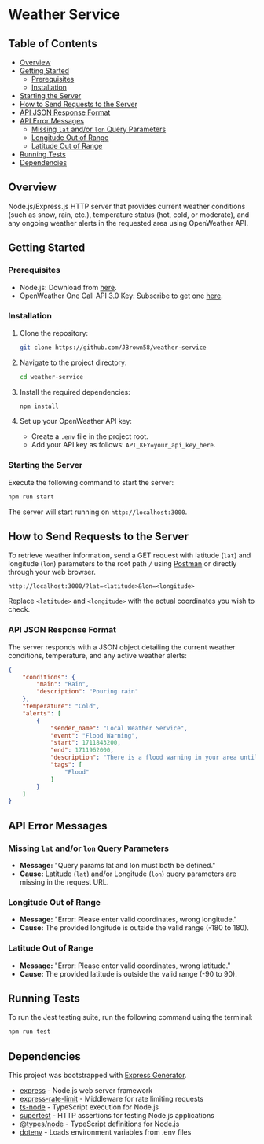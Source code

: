# Weather Service

## Table of Contents

- [Overview](#overview)
- [Getting Started](#getting-started)
  - [Prerequisites](#prerequisites)
  - [Installation](#installation)
- [Starting the Server](#starting-the-server)
- [How to Send Requests to the Server](#how-to-send-requests-to-the-server)
- [API JSON Response Format](#api-json-response-format)
- [API Error Messages](#api-error-messages)
  - [Missing `lat` and/or `lon` Query Parameters](#missing-lat-andor-lon-query-parameters)
  - [Longitude Out of Range](#longitude-out-of-range)
  - [Latitude Out of Range](#latitude-out-of-range)
- [Running Tests](#running-tests)
- [Dependencies](#dependencies)

## Overview

Node.js/Express.js HTTP server that provides current weather conditions (such as snow, rain, etc.), temperature status (hot, cold, or moderate), and any ongoing weather alerts in the requested area using OpenWeather API.

## Getting Started

### Prerequisites

- Node.js: Download from [here](https://nodejs.org/en/download/).
- OpenWeather One Call API 3.0 Key: Subscribe to get one [here](https://openweathermap.org/api).

### Installation

1. Clone the repository:
   ```bash
   git clone https://github.com/JBrown58/weather-service
   ```

2. Navigate to the project directory:
   ```bash
   cd weather-service
   ```

3. Install the required dependencies:
   ```bash
   npm install
   ```

4. Set up your OpenWeather API key:
   - Create a `.env` file in the project root.
   - Add your API key as follows: `API_KEY=your_api_key_here`.

### Starting the Server

Execute the following command to start the server:
```bash
npm run start
```
The server will start running on `http://localhost:3000`.

## How to Send Requests to the Server

To retrieve weather information, send a GET request with latitude (`lat`) and longitude (`lon`) parameters to the root path `/` using [Postman](https://www.postman.com/) or directly through your web browser.

```plaintext
http://localhost:3000/?lat=<latitude>&lon=<longitude>
```
Replace `<latitude>` and `<longitude>` with the actual coordinates you wish to check.

### API JSON Response Format

The server responds with a JSON object detailing the current weather conditions, temperature, and any active weather alerts:

```json
{
    "conditions": {
        "main": "Rain",
        "description": "Pouring rain"
    },
    "temperature": "Cold",
    "alerts": [
        {
            "sender_name": "Local Weather Service",
            "event": "Flood Warning",
            "start": 1711843200,
            "end": 1711962000,
            "description": "There is a flood warning in your area until 6:00 PM.",
            "tags": [
                "Flood"
            ]
        }
    ]
}
```

## API Error Messages

### Missing `lat` and/or `lon` Query Parameters
- **Message:** "Query params lat and lon must both be defined."
- **Cause:** Latitude (`lat`) and/or Longitude (`lon`) query parameters are missing in the request URL.

### Longitude Out of Range
- **Message:** "Error: Please enter valid coordinates, wrong longitude."
- **Cause:** The provided longitude is outside the valid range (-180 to 180).

### Latitude Out of Range
- **Message:** "Error: Please enter valid coordinates, wrong latitude."
- **Cause:** The provided latitude is outside the valid range (-90 to 90).

## Running Tests

To run the Jest testing suite, run the following command using the terminal:
```bash
npm run test
```

## Dependencies

This project was bootstrapped with [Express Generator](https://expressjs.com/en/starter/generator.html).

- [express](https://www.npmjs.com/package/express) - Node.js web server framework
- [express-rate-limit](https://www.npmjs.com/package/express-rate-limit) - Middleware for rate limiting requests
- [ts-node](https://www.npmjs.com/package/ts-node) - TypeScript execution for Node.js
- [supertest](https://www.npmjs.com/package/supertest) - HTTP assertions for testing Node.js applications
- [@types/node](https://www.npmjs.com/package/@types/node) - TypeScript definitions for Node.js
- [dotenv](https://www.npmjs.com/package/dotenv) - Loads environment variables from .env files